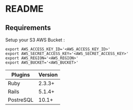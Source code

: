 # README

## Requirements 

Setup your S3 AWS Bucket : 
```shell
export AWS_ACCESS_KEY_ID='<AWS_ACCESS_KEY_ID>'
export AWS_SECRET_ACCESS_KEY='<AWS_SECRET_ACCESS_KEY>'
export AWS_REGION='<AWS_REGION>'
export AWS_BUCKET='<AWS_BUCKET>'
```

Plugins | Version
--- | ---
Ruby | 2.3.3+
Rails | 5.1.4+
PostreSQL | 10.1+

